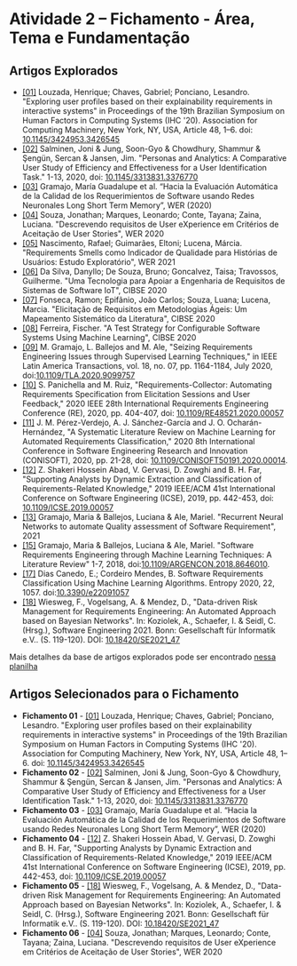 # Atividade 2 – Fichamento - Área, Tema e Fundamentação

## Artigos Explorados

* [[01]](https://drive.google.com/file/d/157UFWQjxCzxqSB2wFmatul0YGbwDxn8g/view?usp=sharing) Louzada, Henrique; Chaves, Gabriel; Ponciano, Lesandro. "Exploring user profiles based on their explainability requirements in interactive systems" in Proceedings of the 19th Brazilian Symposium on Human Factors in Computing Systems (IHC '20). Association for Computing Machinery, New York, NY, USA, Article 48, 1–6. doi: [10.1145/3424953.3426545](https://doi.org/10.1145/3424953.3426545)
* [[02]](https://drive.google.com/file/d/1EPtp3FxxwD29LljkUVdiqcY43FjAoxqG/view?usp=sharing) Salminen, Joni & Jung, Soon-Gyo & Chowdhury, Shammur & Şengün, Sercan & Jansen, Jim. "Personas and Analytics: A Comparative User Study of Efficiency and Effectiveness for a User Identification Task." 1-13, 2020, doi: [10.1145/3313831.3376770](https://doi.org/10.1145/3313831.3376770) 
* [[03]](https://drive.google.com/file/d/1CcKCxv7DxAde1z2Jt8UhlVljG0mtBfME/view?usp=sharing) Gramajo, María Guadalupe et al. “Hacia la Evaluación Automática de la Calidad de los Requerimientos de Software usando Redes Neuronales Long Short Term Memory”, WER (2020)
* [[04]](https://drive.google.com/file/d/1pD5ezHa5nRTrrxCahe0BaHhFgCF8rk1Z/view?usp=sharing) Souza, Jonathan; Marques, Leonardo; Conte, Tayana; Zaina, Luciana. "Descrevendo requisitos de User eXperience em Critérios de Aceitação de User Stories", WER 2020
* [[05]](https://drive.google.com/file/d/1FX-hSBJq6Gp-3s3FX4eJM2Q1JRNgrsua/view?usp=sharing) Nascimento, Rafael; Guimarães, Eltoni; Lucena, Márcia. "Requirements Smells como Indicador de Qualidade para Histórias de Usuários: Estudo Exploratório", WER 2021
* [[06]](https://drive.google.com/file/d/1I11PHhDWBwe_w5vS9QAGe4-mUH9ps-Kn/view?usp=sharing) Da Silva, Danyllo; De Souza, Bruno; Goncalvez, Taisa; Travossos, Guilherme. "Uma Tecnologia para Apoiar a Engenharia de Requisitos de Sistemas de Software IoT", CIBSE 2020
* [[07]](https://drive.google.com/file/d/19BoHZz8I8dSTVN_cCvd1b1Suyx8Koe8y/view?usp=sharing) Fonseca, Ramon; Epifãnio, João Carlos; Souza, Luana; Lucena, Marcia. "Elicitação de Requisitos em Metodologias Ágeis: Um Mapeamento Sistemático da Literatura", CIBSE 2020
* [[08]](https://drive.google.com/file/d/1FCGt9AA34qrkPX0Ip8CBzGm9bUSV9CZN/view?usp=sharing) Ferreira, Fischer. "A Test Strategy for Configurable Software Systems Using Machine Learning", CIBSE 2020
* [[09]](https://drive.google.com/file/d/1qUN_LIPh3XaX7OX1VUOxxVzCAC9LBF9J/view?usp=sharing) M. Gramajo, L. Ballejos and M. Ale, "Seizing Requirements Engineering Issues through Supervised Learning Techniques," in IEEE Latin America Transactions, vol. 18, no. 07, pp. 1164-1184, July 2020, doi:[10.1109/TLA.2020.9099757](https://doi.org/10.1109/TLA.2020.9099757)
* [[10]](https://drive.google.com/file/d/17Aqt_Pq8F4uNVgdGNWtfLaHp_VnGQM9N/view?usp=sharing) S. Panichella and M. Ruiz, "Requirements-Collector: Automating Requirements Specification from Elicitation Sessions and User Feedback," 2020 IEEE 28th International Requirements Engineering Conference (RE), 2020, pp. 404-407, doi: [10.1109/RE48521.2020.00057](https://doi.org/10.1109/RE48521.2020.00057)
* [[11]](https://drive.google.com/file/d/1avYv1rn5g1mfpl1_kYpdyCU4n46XzjSG/view?usp=sharing) J. M. Pérez-Verdejo, A. J. Sánchez-García and J. O. Ocharán-Hernández, "A Systematic Literature Review on Machine Learning for Automated Requirements Classification," 2020 8th International Conference in Software Engineering Research and Innovation (CONISOFT), 2020, pp. 21-28, doi: [10.1109/CONISOFT50191.2020.00014](https://doi.org/10.1109/CONISOFT50191.2020.00014).
* [[12]](https://drive.google.com/file/d/1tVr-FdnPFgUpKiGLvXMID_nLxVnF3t68/view?usp=sharing) Z. Shakeri Hossein Abad, V. Gervasi, D. Zowghi and B. H. Far, "Supporting Analysts by Dynamic Extraction and Classification of Requirements-Related Knowledge," 2019 IEEE/ACM 41st International Conference on Software Engineering (ICSE), 2019, pp. 442-453, doi: [10.1109/ICSE.2019.00057](https://doi.org/10.1109/ICSE.2019.00057)
* [[13]](https://drive.google.com/file/d/1H6QJaKI9BJU632Fu6lVpLWmKQ3Za840T/view?usp=sharing) Gramajo, Maria & Ballejos, Luciana & Ale, Mariel. "Recurrent Neural Networks to automate Quality assessment of Software Requirement", 2021
* [[15]](https://drive.google.com/file/d/1SXHTubzPAhItXPGJDT_jpSW1FrrhOB10/view?usp=sharing) Gramajo, Maria & Ballejos, Luciana & Ale, Mariel. "Software Requirements Engineering through Machine Learning Techniques: A Literature Review" 1-7, 2018, doi:[10.1109/ARGENCON.2018.8646010](https://doi.org/10.1109/ARGENCON.2018.8646010). 
* [[17]](https://drive.google.com/file/d/1mBPvXdYxFYJ-1H--VZcMujw3jdLYMloc/view?usp=sharing) Dias Canedo, E.; Cordeiro Mendes, B. Software Requirements Classification Using Machine Learning Algorithms. Entropy 2020, 22, 1057. doi:[10.3390/e22091057](https://doi.org/10.3390/e22091057)
* [[18]](https://drive.google.com/file/d/1FPyazJVgaNNdCbW5Irgh7EYZzZ8ZJrRW/view?usp=sharing) Wiesweg, F., Vogelsang, A. & Mendez, D., "Data-driven Risk Management for Requirements Engineering: An Automated Approach based on Bayesian Networks". In: Koziolek, A., Schaefer, I. & Seidl, C. (Hrsg.), Software Engineering 2021. Bonn: Gesellschaft für Informatik e.V.. (S. 119-120). DOI: [10.18420/SE2021_47](https://doi.org/10.18420/SE2021_47)

Mais detalhes da base de artigos explorados pode ser encontrado [nessa planilha](https://docs.google.com/spreadsheets/d/120-gClWrlG-WMpgGoS-znEStDPtkowebKtda_x0GQZk/edit?usp=sharing)

## Artigos Selecionados para o Fichamento

* __Fichamento 01__ - [[01]](https://drive.google.com/file/d/157UFWQjxCzxqSB2wFmatul0YGbwDxn8g/view?usp=sharing) Louzada, Henrique; Chaves, Gabriel; Ponciano, Lesandro. "Exploring user profiles based on their explainability requirements in interactive systems" in Proceedings of the 19th Brazilian Symposium on Human Factors in Computing Systems (IHC '20). Association for Computing Machinery, New York, NY, USA, Article 48, 1–6. doi: [10.1145/3424953.3426545](https://doi.org/10.1145/3424953.3426545)
* __Fichamento 02__ - [[02]](https://drive.google.com/file/d/1EPtp3FxxwD29LljkUVdiqcY43FjAoxqG/view?usp=sharing) Salminen, Joni & Jung, Soon-Gyo & Chowdhury, Shammur & Şengün, Sercan & Jansen, Jim. "Personas and Analytics: A Comparative User Study of Efficiency and Effectiveness for a User Identification Task." 1-13, 2020, doi: [10.1145/3313831.3376770](https://doi.org/10.1145/3313831.3376770) 
* __Fichamento 03__ - [[03]](https://drive.google.com/file/d/1CcKCxv7DxAde1z2Jt8UhlVljG0mtBfME/view?usp=sharing) Gramajo, María Guadalupe et al. “Hacia la Evaluación Automática de la Calidad de los Requerimientos de Software usando Redes Neuronales Long Short Term Memory”, WER (2020)
* __Fichamento 04__ - [[12]](https://drive.google.com/file/d/1tVr-FdnPFgUpKiGLvXMID_nLxVnF3t68/view?usp=sharing) Z. Shakeri Hossein Abad, V. Gervasi, D. Zowghi and B. H. Far, "Supporting Analysts by Dynamic Extraction and Classification of Requirements-Related Knowledge," 2019 IEEE/ACM 41st International Conference on Software Engineering (ICSE), 2019, pp. 442-453, doi: [10.1109/ICSE.2019.00057](https://doi.org/10.1109/ICSE.2019.00057)
* __Fichamento 05__ - [[18]](https://drive.google.com/file/d/1FPyazJVgaNNdCbW5Irgh7EYZzZ8ZJrRW/view?usp=sharing) Wiesweg, F., Vogelsang, A. & Mendez, D., "Data-driven Risk Management for Requirements Engineering: An Automated Approach based on Bayesian Networks". In: Koziolek, A., Schaefer, I. & Seidl, C. (Hrsg.), Software Engineering 2021. Bonn: Gesellschaft für Informatik e.V.. (S. 119-120). DOI: [10.18420/SE2021_47](https://doi.org/10.18420/SE2021_47)
* __Fichamento 06__ - [[04]](https://drive.google.com/file/d/1pD5ezHa5nRTrrxCahe0BaHhFgCF8rk1Z/view?usp=sharing) Souza, Jonathan; Marques, Leonardo; Conte, Tayana; Zaina, Luciana. "Descrevendo requisitos de User eXperience em Critérios de Aceitação de User Stories", WER 2020
